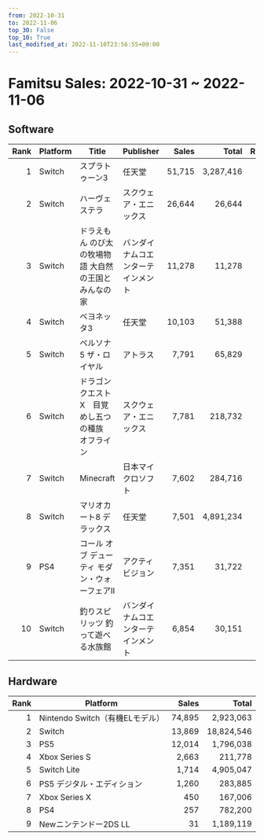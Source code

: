 ```yaml
---
from: 2022-10-31
to: 2022-11-06
top_30: False
top_10: True
last_modified_at: 2022-11-10T23:56:55+09:00
---
```

# Famitsu Sales: 2022-10-31 ~ 2022-11-06
## Software
| Rank | Platform | Title | Publisher | Sales | Total | Rate | New |
| -: | -- | -- | -- | -: | -: | -: | -- |
| 1 | Switch | スプラトゥーン3 | 任天堂 | 51,715 | 3,287,416 |  |  |
| 2 | Switch | ハーヴェステラ | スクウェア・エニックス | 26,644 | 26,644 |  | **New** |
| 3 | Switch | ドラえもん のび太の牧場物語 大自然の王国とみんなの家 | バンダイナムコエンターテインメント | 11,278 | 11,278 |  | **New** |
| 4 | Switch | ベヨネッタ3 | 任天堂 | 10,103 | 51,388 |  |  |
| 5 | Switch | ペルソナ5 ザ・ロイヤル | アトラス | 7,791 | 65,829 |  |  |
| 6 | Switch | ドラゴンクエストX　目覚めし五つの種族　オフライン | スクウェア・エニックス | 7,781 | 218,732 |  |  |
| 7 | Switch | Minecraft | 日本マイクロソフト | 7,602 | 284,716 |  |  |
| 8 | Switch | マリオカート8 デラックス | 任天堂 | 7,501 | 4,891,234 |  |  |
| 9 | PS4 | コール オブ デューティ モダン・ウォーフェアII | アクティビジョン | 7,351 | 31,722 |  |  |
| 10 | Switch | 釣りスピリッツ 釣って遊べる水族館 | バンダイナムコエンターテインメント | 6,854 | 30,151 |  |  |

## Hardware
| Rank | Platform | Sales | Total |
| -: | -- | -: | -: |
| 1 | Nintendo Switch（有機ELモデル） | 74,895 | 2,923,063 |
| 2 | Switch | 13,869 | 18,824,546 |
| 3 | PS5 | 12,014 | 1,796,038 |
| 4 | Xbox Series S | 2,663 | 211,778 |
| 5 | Switch Lite | 1,714 | 4,905,047 |
| 6 | PS5 デジタル・エディション | 1,260 | 283,885 |
| 7 | Xbox Series X | 450 | 167,006 |
| 8 | PS4 | 257 | 782,200 |
| 9 | Newニンテンドー2DS LL | 31 | 1,189,119 |
